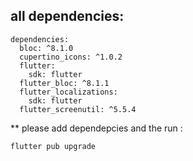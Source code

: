 ## all dependencies:
```
dependencies:
  bloc: ^8.1.0
  cupertino_icons: ^1.0.2
  flutter:
    sdk: flutter
  flutter_bloc: ^8.1.1
  flutter_localizations:
    sdk: flutter
  flutter_screenutil: ^5.5.4

```

** please add dependepcies and the run :
```
flutter pub upgrade
```

